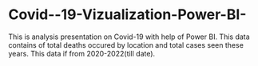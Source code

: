 # Covid--19-Vizualization-Power-BI-
This is analysis presentation on Covid-19 with help of Power BI.
This data contains of total deaths occured by location and total cases seen these years.
This data if from 2020-2022(till date).
